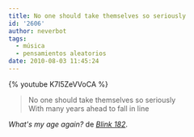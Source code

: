 ```yaml
---
title: No one should take themselves so seriously
id: '2606'
author: neverbot
tags:
  - música
  - pensamientos aleatorios
date: 2010-08-03 11:45:24
---
```


{% youtube K7l5ZeVVoCA %}

> No one should take themselves so seriously  
> With many years ahead to fall in line

_What's my age again?_ de _[Blink 182](http://en.wikipedia.org/wiki/Blink-182)_.
